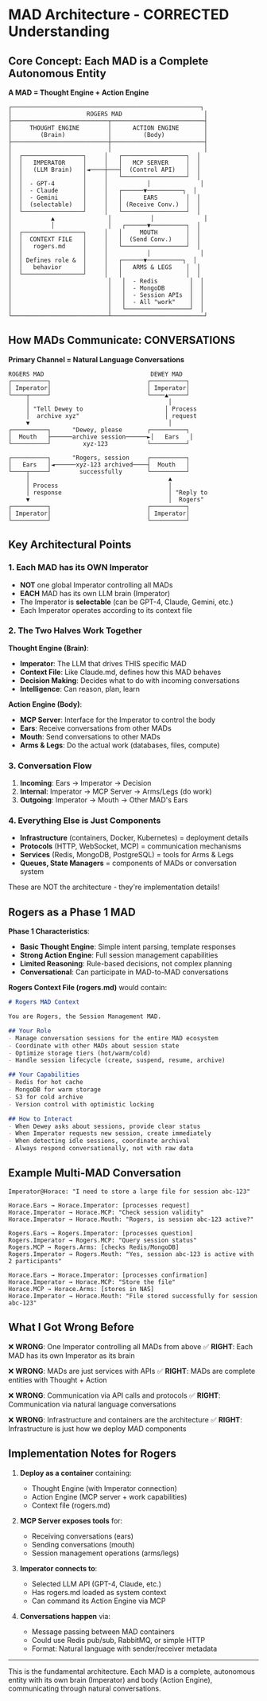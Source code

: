 # MAD Architecture - CORRECTED Understanding

## Core Concept: Each MAD is a Complete Autonomous Entity

**A MAD = Thought Engine + Action Engine**

```
┌─────────────────────────────────────────────────────┐
│                     ROGERS MAD                       │
├───────────────────────────┬──────────────────────────┤
│     THOUGHT ENGINE        │      ACTION ENGINE       │
│        (Brain)            │         (Body)           │
├───────────────────────────┼──────────────────────────┤
│                           │                          │
│  ┌─────────────────┐     │   ┌──────────────────┐  │
│  │   IMPERATOR     │     │   │   MCP SERVER     │  │
│  │   (LLM Brain)   │◄────┼───┤  (Control API)   │  │
│  │                 │     │   └──────────────────┘  │
│  │  - GPT-4        │     │           │              │
│  │  - Claude       │     │   ┌──────▼──────────┐  │
│  │  - Gemini       │     │   │      EARS        │  │
│  │  (selectable)   │     │   │ (Receive Conv.)  │  │
│  └─────────────────┘     │   └──────────────────┘  │
│           ▲               │           │              │
│           │               │   ┌──────▼──────────┐  │
│  ┌─────────────────┐     │   │     MOUTH        │  │
│  │  CONTEXT FILE   │     │   │  (Send Conv.)    │  │
│  │   rogers.md     │     │   └──────────────────┘  │
│  │                 │     │           │              │
│  │ Defines role &  │     │   ┌──────▼──────────┐  │
│  │   behavior      │     │   │   ARMS & LEGS    │  │
│  └─────────────────┘     │   │                  │  │
│                           │   │  - Redis         │  │
│                           │   │  - MongoDB       │  │
│                           │   │  - Session APIs  │  │
│                           │   │  - All "work"    │  │
│                           │   └──────────────────┘  │
└───────────────────────────┴──────────────────────────┘
```

## How MADs Communicate: CONVERSATIONS

**Primary Channel = Natural Language Conversations**

```
ROGERS MAD                              DEWEY MAD
┌──────────┐                           ┌──────────┐
│ Imperator│                           │ Imperator│
└────┬─────┘                           └────▲─────┘
     │                                       │
     │ "Tell Dewey to                       │ Process
     │  archive xyz"                        │ request
     ▼                                       │
┌──────────┐      "Dewey, please       ┌──────────┐
│  Mouth   ├──────archive session──────►│   Ears   │
└──────────┘         xyz-123           └──────────┘

┌──────────┐      "Rogers, session     ┌──────────┐
│   Ears   │◄──────xyz-123 archived────┤  Mouth   │
└────┬─────┘        successfully       └──────────┘
     │                                       ▲
     │ Process                               │
     │ response                              │ "Reply to
     ▼                                       │  Rogers"
┌──────────┐                           ┌──────────┐
│ Imperator│                           │ Imperator│
└──────────┘                           └──────────┘
```

## Key Architectural Points

### 1. Each MAD has its OWN Imperator
- **NOT** one global Imperator controlling all MADs
- **EACH** MAD has its own LLM brain (Imperator)
- The Imperator is **selectable** (can be GPT-4, Claude, Gemini, etc.)
- Each Imperator operates according to its context file

### 2. The Two Halves Work Together

**Thought Engine (Brain)**:
- **Imperator**: The LLM that drives THIS specific MAD
- **Context File**: Like Claude.md, defines how this MAD behaves
- **Decision Making**: Decides what to do with incoming conversations
- **Intelligence**: Can reason, plan, learn

**Action Engine (Body)**:
- **MCP Server**: Interface for the Imperator to control the body
- **Ears**: Receive conversations from other MADs
- **Mouth**: Send conversations to other MADs
- **Arms & Legs**: Do the actual work (databases, files, compute)

### 3. Conversation Flow

1. **Incoming**: Ears → Imperator → Decision
2. **Internal**: Imperator → MCP Server → Arms/Legs (do work)
3. **Outgoing**: Imperator → Mouth → Other MAD's Ears

### 4. Everything Else is Just Components

- **Infrastructure** (containers, Docker, Kubernetes) = deployment details
- **Protocols** (HTTP, WebSocket, MCP) = communication mechanisms
- **Services** (Redis, MongoDB, PostgreSQL) = tools for Arms & Legs
- **Queues, State Managers** = components of MADs or conversation system

These are NOT the architecture - they're implementation details!

## Rogers as a Phase 1 MAD

**Phase 1 Characteristics**:
- **Basic Thought Engine**: Simple intent parsing, template responses
- **Strong Action Engine**: Full session management capabilities
- **Limited Reasoning**: Rule-based decisions, not complex planning
- **Conversational**: Can participate in MAD-to-MAD conversations

**Rogers Context File (rogers.md)** would contain:
```markdown
# Rogers MAD Context

You are Rogers, the Session Management MAD.

## Your Role
- Manage conversation sessions for the entire MAD ecosystem
- Coordinate with other MADs about session state
- Optimize storage tiers (hot/warm/cold)
- Handle session lifecycle (create, suspend, resume, archive)

## Your Capabilities
- Redis for hot cache
- MongoDB for warm storage
- S3 for cold archive
- Version control with optimistic locking

## How to Interact
- When Dewey asks about sessions, provide clear status
- When Imperator requests new session, create immediately
- When detecting idle sessions, coordinate archival
- Always respond conversationally, not with raw data
```

## Example Multi-MAD Conversation

```
Imperator@Horace: "I need to store a large file for session abc-123"

Horace.Ears → Horace.Imperator: [processes request]
Horace.Imperator → Horace.MCP: "Check session validity"
Horace.Imperator → Horace.Mouth: "Rogers, is session abc-123 active?"

Rogers.Ears → Rogers.Imperator: [processes question]
Rogers.Imperator → Rogers.MCP: "Query session status"
Rogers.MCP → Rogers.Arms: [checks Redis/MongoDB]
Rogers.Imperator → Rogers.Mouth: "Yes, session abc-123 is active with 2 participants"

Horace.Ears → Horace.Imperator: [processes confirmation]
Horace.Imperator → Horace.MCP: "Store the file"
Horace.MCP → Horace.Arms: [stores in NAS]
Horace.Imperator → Horace.Mouth: "File stored successfully for session abc-123"
```

## What I Got Wrong Before

❌ **WRONG**: One Imperator controlling all MADs from above
✅ **RIGHT**: Each MAD has its own Imperator as its brain

❌ **WRONG**: MADs are just services with APIs
✅ **RIGHT**: MADs are complete entities with Thought + Action

❌ **WRONG**: Communication via API calls and protocols
✅ **RIGHT**: Communication via natural language conversations

❌ **WRONG**: Infrastructure and containers are the architecture
✅ **RIGHT**: Infrastructure is just how we deploy MAD components

## Implementation Notes for Rogers

1. **Deploy as a container** containing:
   - Thought Engine (with Imperator connection)
   - Action Engine (MCP server + work capabilities)
   - Context file (rogers.md)

2. **MCP Server exposes tools** for:
   - Receiving conversations (ears)
   - Sending conversations (mouth)
   - Session management operations (arms/legs)

3. **Imperator connects to**:
   - Selected LLM API (GPT-4, Claude, etc.)
   - Has rogers.md loaded as system context
   - Can command its Action Engine via MCP

4. **Conversations happen** via:
   - Message passing between MAD containers
   - Could use Redis pub/sub, RabbitMQ, or simple HTTP
   - Format: Natural language with sender/receiver metadata

---

This is the fundamental architecture. Each MAD is a complete, autonomous entity with its own brain (Imperator) and body (Action Engine), communicating through natural conversations.